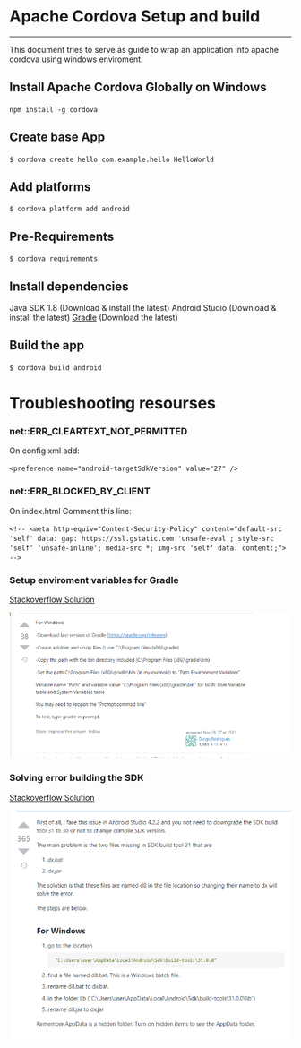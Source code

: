 # Apache Cordova Setup and build 
---
This document tries to serve as guide to wrap an application into apache cordova using windows enviroment.

## Install Apache Cordova Globally on Windows

`npm install -g cordova`

## Create base App

`$ cordova create hello com.example.hello HelloWorld`


## Add platforms
`$ cordova platform add android`

## Pre-Requirements
`$ cordova requirements`

## Install dependencies
Java SDK 1.8 (Download & install the latest)
Android Studio (Download & install the latest)
[Gradle](https://gradle.org/releases/) (Download the latest)

## Build the app
`$ cordova build android `
# Troubleshooting resourses

### net::ERR_CLEARTEXT_NOT_PERMITTED

On config.xml add:

`<preference name="android-targetSdkVersion" value="27" />`

### net::ERR_BLOCKED_BY_CLIENT

On index.html Comment this line:

`<!-- <meta http-equiv="Content-Security-Policy" content="default-src 'self' data: gap: https://ssl.gstatic.com 'unsafe-eval'; style-src 'self' 'unsafe-inline'; media-src *; img-src 'self' data: content:;"> -->`


### Setup enviroment variables for Gradle
[Stackoverflow Solution](https://stackoverflow.com/questions/43356833/cordova-android-requirements-failed-could-not-find-an-installed-version-of-gra)

![alt text](img/Answer1.png)


### Solving error building the SDK
[Stackoverflow Solution](https://stackoverflow.com/questions/68387270/android-studio-error-installed-build-tools-revision-31-0-0-is-corrupted)

![alt text](img/Answer2.png)



